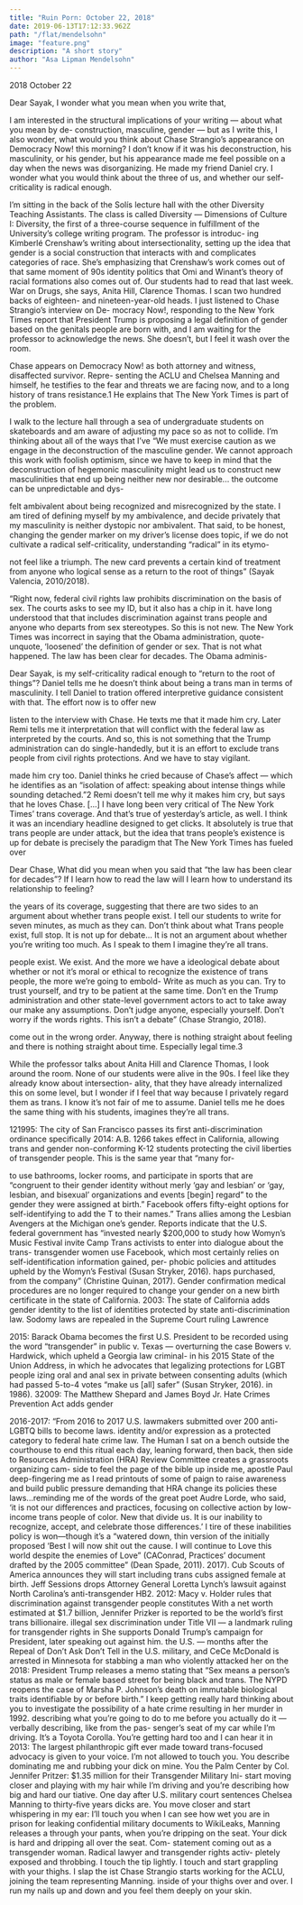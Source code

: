```yaml
---
title: "Ruin Porn: October 22, 2018"
date: 2019-06-13T17:12:33.962Z
path: "/flat/mendelsohn"
image: "feature.png"
description: "A short story"
author: "Asa Lipman Mendelsohn"
---
```


2018 October 22 

Dear Sayak, I wonder what you mean when you write that, 

I am interested in the structural implications of your writing — about what you mean by de- construction, masculine, gender — but as I write this, I also wonder, what would you think about Chase Strangio’s appearance on Democracy Now! this morning? I don’t know if it was his deconstruction, his masculinity, or his gender, but his appearance made me feel possible on a day when the news was disorganizing. He made my friend Daniel cry. I wonder what you would think about the three of us, and whether our self-criticality is radical enough. 

I’m sitting in the back of the Solís lecture hall with the other Diversity Teaching Assistants. The class is called Diversity — Dimensions of Culture I: Diversity, the first of a three-course sequence in fulfillment of the University’s college writing program. The professor is introduc- ing Kimberlé Crenshaw’s writing about intersectionality, setting up the idea that gender is a social construction that interacts with and complicates categories of race. She’s emphasizing that Crenshaw’s work comes out of that same moment of 90s identity politics that Omi and Winant’s theory of racial formations also comes out of. Our students had to read that last week. War on Drugs, she says, Anita Hill, Clarence Thomas. I scan two hundred backs of eighteen- and nineteen-year-old heads. I just listened to Chase Strangio’s interview on De- mocracy Now!, responding to the New York Times report that President Trump is proposing a legal definition of gender based on the genitals people are born with, and I am waiting for the professor to acknowledge the news. She doesn’t, but I feel it wash over the room. 

Chase appears on Democracy Now! as both attorney and witness, disaffected survivor. Repre- senting the ACLU and Chelsea Manning and himself, he testifies to the fear and threats we are facing now, and to a long history of trans resistance.1 He explains that The New York Times is part of the problem. 

I walk to the lecture hall through a sea of undergraduate students on skateboards and am aware of adjusting my pace so as not to collide. I’m thinking about all of the ways that I’ve “We must exercise caution as we engage in the deconstruction of the masculine gender. We cannot approach this work with foolish optimism, since we have to keep in mind that the deconstruction of hegemonic masculinity might lead us to construct new masculinities that end up being neither new nor desirable... the outcome can be unpredictable and dys- 

felt ambivalent about being recognized and misrecognized by the state. I am tired of defining myself by my ambivalence, and decide privately that my masculinity is neither dystopic nor ambivalent. That said, to be honest, changing the gender marker on my driver’s license does topic, if we do not cultivate a radical self-criticality, understanding “radical” in its etymo- 

not feel like a triumph. The new card prevents a certain kind of treatment from anyone who logical sense as a return to the root of things” (Sayak Valencia, 2010/2018). 

“Right now, federal civil rights law prohibits discrimination on the basis of sex. The courts 
asks to see my ID, but it also has a chip in it. have long understood that that includes discrimination against trans people and anyone who departs from sex stereotypes. So this is not new. The New York Times was incorrect in saying that the Obama administration, quote-unquote, ‘loosened’ the definition of gender or sex. That is not what happened. The law has been clear for decades. The Obama adminis- 

Dear Sayak, is my self-criticality radical enough to “return to the root of things”? Daniel tells me he doesn’t think about being a trans man in terms of masculinity. I tell Daniel to tration offered interpretive guidance consistent with that. The effort now is to offer new 

listen to the interview with Chase. He texts me that it made him cry. Later Remi tells me it interpretation that will conflict with the federal law as interpreted by the courts. And so, this is not something that the Trump administration can do single-handedly, but it is an effort to exclude trans people from civil rights protections. And we have to stay vigilant. 

made him cry too. Daniel thinks he cried because of Chase’s affect — which he identifies as an “isolation of affect: speaking about intense things while sounding detached.”2 Remi doesn’t tell me why it makes him cry, but says that he loves Chase. [...] I have long been very critical of The New York Times’ trans coverage. And that’s true of yesterday’s article, as well. I think it was an incendiary headline designed to get clicks. It absolutely is true that trans people are under attack, but the idea that trans people’s existence is up for debate is precisely the paradigm that The New York Times has fueled over 

Dear Chase, What did you mean when you said that “the law has been clear for decades”? If I learn how to read the law will I learn how to understand its relationship to feeling? 

the years of its coverage, suggesting that there are two sides to an argument about whether trans people exist. 
I tell our students to write for seven minutes, as much as they can. Don’t think about what 
Trans people exist, full stop. It is not up for debate... It is not an argument about whether 
you’re writing too much. As I speak to them I imagine they’re all trans. 

people exist. We exist. And the more we have a ideological debate about whether or not it’s moral or ethical to recognize the existence of trans people, the more we’re going to embold- 
Write as much as you can. Try to trust yourself, and try to be patient at the same time. Don’t en the Trump administration and other state-level government actors to act to take away our 
make any assumptions. Don’t judge anyone, especially yourself. Don’t worry if the words rights. This isn’t a debate” (Chase Strangio, 2018). 

come out in the wrong order. Anyway, there is nothing straight about feeling and there is nothing straight about time. Especially legal time.3 

While the professor talks about Anita Hill and Clarence Thomas, I look around the room. None of our students were alive in the 90s. I feel like they already know about intersection- ality, that they have already internalized this on some level, but I wonder if I feel that way because I privately regard them as trans. I know it’s not fair of me to assume. Daniel tells me he does the same thing with his students, imagines they’re all trans. 

121995: The city of San Francisco passes its first anti-discrimination ordinance specifically 
2014: A.B. 1266 takes effect in California, allowing trans and gender non-conforming K-12 students protecting the civil liberties of transgender people. This is the same year that “many for- 

to use bathrooms, locker rooms, and participate in sports that are “congruent to their gender identity without merly ‘gay and lesbian’ or ‘gay, lesbian, and bisexual’ organizations and events [begin] 
regard” to the gender they were assigned at birth.” Facebook offers fifty-eight options for self-identifying to add the T to their names.” Trans allies among the Lesbian Avengers at the Michigan 
one’s gender. Reports indicate that the U.S. federal government has “invested nearly $200,000 to study how Womyn’s Music Festival invite Camp Trans activists to enter into dialogue about the trans- 
transgender women use Facebook, which most certainly relies on self-identification information gained, per- phobic policies and attitudes upheld by the Womyn’s Festival (Susan Stryker, 2016). 
haps purchased, from the company” (Christine Quinan, 2017). Gender confirmation medical procedures are no longer required to change your gender on a new birth certificate in the state of California. 2003: The state of California adds gender identity to the list of identities protected by state anti-discrimination law. Sodomy laws are repealed in the Supreme Court ruling Lawrence 

2015: Barack Obama becomes the first U.S. President to be recorded using the word “transgender” in public v. Texas — overturning the case Bowers v. Hardwick, which upheld a Georgia law criminal- 
in his 2015 State of the Union Address, in which he advocates that legalizing protections for LGBT people izing oral and anal sex in private between consenting adults (which had passed 5-to-4 votes 
“make us [all] safer” (Susan Stryker, 2016). in 1986). 32009: The Matthew Shepard and James Boyd Jr. Hate Crimes Prevention Act adds gender 

2016-2017: “From 2016 to 2017 U.S. lawmakers submitted over 200 anti-LGBTQ bills to become laws. identity and/or expression as a protected category to federal hate crime law. The Human 
I sat on a bench outside the courthouse to end this ritual each day, leaning forward, then back, then side to Resources Administration (HRA) Review Committee creates a grassroots organizing cam- 
side to feel the page of the bible up inside me, apostle Paul deep-fingering me as I read printouts of some of paign to raise awareness and build public pressure demanding that HRA change its policies 
these laws...reminding me of the words of the great poet Audre Lorde, who said, ‘it is not our differences and practices, focusing on collective action by low-income trans people of color. New 
that divide us. It is our inability to recognize, accept, and celebrate those differences.’ I tire of these inabilities policy is won—though it’s a “watered down, thin version of the initially proposed ‘Best 
I will now shit out the cause. I will continue to Love this world despite the enemies of Love” (CAConrad, Practices’ document drafted by the 2005 committee” (Dean Spade, 2011). 
2017). Cub Scouts of America announces they will start including trans cubs assigned female at birth. Jeff Sessions drops Attorney General Loretta Lynch’s lawsuit against North Carolina’s anti-transgender HB2. 2012: Macy v. Holder rules that discrimination against transgender people constitutes 
With a net worth estimated at $1.7 billion, Jennifer Prizker is reported to be the world’s first trans billionaire. illegal sex discrimination under Title VII — a landmark ruling for transgender rights in 
She supports Donald Trump’s campaign for President, later speaking out against him. the U.S. — months after the Repeal of Don’t Ask Don’t Tell in the U.S. military, and CeCe McDonald is arrested in Minnesota for stabbing a man who violently attacked her on the 
2018: President Trump releases a memo stating that “Sex means a person’s status as male or female based street for being black and trans. The NYPD reopens the case of Marsha P. Johnson’s death 
on immutable biological traits identifiable by or before birth.” I keep getting really hard thinking about you to investigate the possibility of a hate crime resulting in her murder in 1992. 
describing what you’re going to do to me before you actually do it — verbally describing, like from the pas- senger’s seat of my car while I’m driving. It’s a Toyota Corolla. You’re getting hard too and I can hear it in 2013: The largest philanthropic gift ever made toward trans-focused advocacy is given to 
your voice. I’m not allowed to touch you. You describe dominating me and rubbing your dick on mine. You the Palm Center by Col. Jennifer Pritzer: $1.35 million for their Transgender Military Ini- 
start moving closer and playing with my hair while I’m driving and you’re describing how big and hard our tiative. One day after U.S. military court sentences Chelsea Manning to thirty-five years 
dicks are. You move closer and start whispering in my ear: I’ll touch you when I can see how wet you are in prison for leaking confidential military documents to WikiLeaks, Manning releases a 
through your pants, when you’re dripping on the seat. Your dick is hard and dripping all over the seat. Com- statement coming out as a transgender woman. Radical lawyer and transgender rights activ- 
pletely exposed and throbbing. I touch the tip lightly. I touch and start grappling with your thighs. I slap the ist Chase Strangio starts working for the ACLU, joining the team representing Manning. 
inside of your thighs over and over. I run my nails up and down and you feel them deeply on your skin. 

